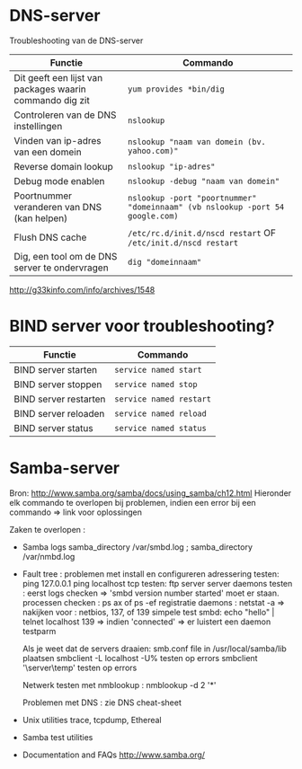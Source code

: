 # DNS-server
Troubleshooting van de DNS-server
 
 Functie| Commando
 ----------| -------------------
 Dit geeft een lijst van packages waarin commando dig zit | ```yum provides *bin/dig```
 Controleren van de DNS instellingen | ```nslookup```
 Vinden van ip-adres van een domein | ```nslookup "naam van domein (bv. yahoo.com)"```
 Reverse domain lookup | ```nslookup "ip-adres"```
 Debug mode enablen | ```nslookup -debug "naam van domein"```
 Poortnummer veranderen van DNS (kan helpen) | ```nslookup -port "poortnummer" "domeinnaam" (vb nslookup -port 54 google.com)```
 Flush DNS cache | ```/etc/rc.d/init.d/nscd restart``` OF ```/etc/init.d/nscd restart```
 Dig, een tool om de DNS server te ondervragen | ```dig "domeinnaam"```
 http://g33kinfo.com/info/archives/1548
 
 # BIND server voor troubleshooting?
 
  Functie| Commando
 ----------| -------------------
 BIND server starten | ```service named start```
 BIND server stoppen | ```service named stop```
 BIND server restarten | ```service named restart```
 BIND server reloaden | ```service named reload```
 BIND server status | ```service named status```
 
 
# Samba-server
Bron: http://www.samba.org/samba/docs/using_samba/ch12.html
Hieronder elk commando te overlopen bij problemen, indien een error bij een commando 
=> link voor oplossingen

Zaken te overlopen : 

- Samba logs
  samba_directory /var/smbd.log ;
  samba_directory /var/nmbd.log

- Fault tree : problemen met install en configureren
   adressering testen: ping 127.0.0.1
                       ping localhost
   tcp testen: ftp server
   server daemons testen : eerst logs checken => 'smbd version number started' moet er staan.
   processen checken : ps ax of ps -ef
   registratie daemons : netstat -a  => nakijken voor : netbios, 137, of 139
   simpele test smbd: echo "hello" | telnet localhost 139 => indien 'connected' => er luistert een daemon 
   testparm 
   
  Als je weet dat de servers draaien: smb.conf file in /usr/local/samba/lib plaatsen
  smbclient -L localhost -U%  testen op errors
  smbclient '\\server\temp'  testen op errors
  
  Netwerk testen met nmblookup : nmblookup -d 2 '*' 
  
  Problemen met DNS : zie DNS cheat-sheet

   
- Unix utilities
 trace, tcpdump, Ethereal
- Samba test utilities

- Documentation and FAQs
http://www.samba.org/

 
